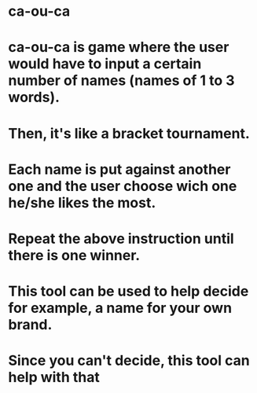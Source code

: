 # ca-ou-ca
# ca-ou-ca is game where the user would have to input a certain number of names (names of 1 to 3 words).
# Then, it's like a bracket tournament.
# Each name is put against another one and the user choose wich one he/she likes the most.
# Repeat the above instruction until there is one winner.

# This tool can be used to help decide for example, a name for your own brand.
# Since you can't decide, this tool can help with that